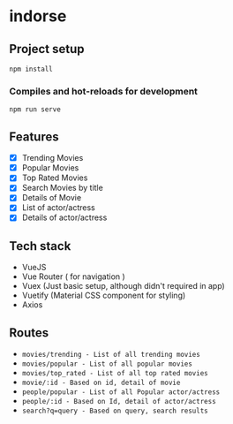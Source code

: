 # indorse 

## Project setup
```
npm install
```

### Compiles and hot-reloads for development
```
npm run serve
```

## Features

- [x] Trending Movies
- [x] Popular Movies
- [x] Top Rated Movies
- [x] Search Movies by title
- [x] Details of Movie
- [x] List of actor/actress
- [x] Details of actor/actress

## Tech stack

- VueJS
- Vue Router ( for navigation )
- Vuex (Just basic setup, although didn't required in app)
- Vuetify (Material CSS component for styling)
- Axios 

## Routes 

- `movies/trending - List of all trending movies`
- `movies/popular - List of all popular movies`
- `movies/top_rated - List of all top rated movies`
- `movie/:id - Based on id, detail of movie`
- `people/popular - List of all Popular actor/actress`
- `people/:id - Based on Id, detail of actor/actress`
- `search?q=query - Based on query, search results`